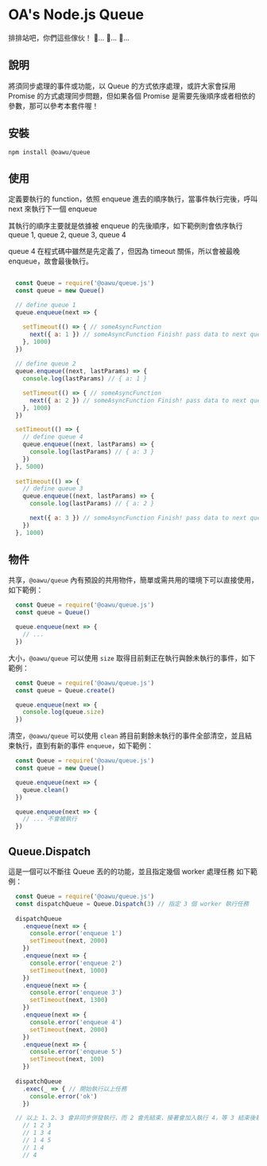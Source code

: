 # OA's Node.js Queue

排排站吧，你們這些傢伙！ 🚗… 🚗… 🚗… 


## 說明
將須同步處理的事件或功能，以 Queue 的方式依序處理，或許大家會採用 Promise 的方式處理同步問題，但如果各個 Promise 是需要先後順序或者相依的參數，那可以參考本套件喔！


## 安裝

```shell
npm install @oawu/queue
```


## 使用

定義要執行的 function，依照 enqueue 進去的順序執行，當事件執行完後，呼叫 next 來執行下一個 enqueue

其執行的順序主要就是依據被 enqueue 的先後順序，如下範例則會依序執行 queue 1, queue 2, queue 3, queue 4

queue 4 在程式碼中雖然是先定義了，但因為 timeout 關係，所以會被最晚 enqueue，故會最後執行。

```javascript

  const Queue = require('@oawu/queue.js')
  const queue = new Queue()

  // define queue 1
  queue.enqueue(next => {

    setTimeout(() => { // someAsyncFunction
      next({ a: 1 }) // someAsyncFunction Finish! pass data to next queue
    }, 1000)
  })
  
  // define queue 2
  queue.enqueue((next, lastParams) => {
    console.log(lastParams) // { a: 1 }

    setTimeout(() => { // someAsyncFunction
      next({ a: 2 }) // someAsyncFunction Finish! pass data to next queue
    }, 1000)
  })

  setTimeout(() => {
    // define queue 4
    queue.enqueue((next, lastParams) => {
      console.log(lastParams) // { a: 3 }
    })
  }, 5000)
  
  setTimeout(() => {
    // define queue 3
    queue.enqueue((next, lastParams) => {
      console.log(lastParams) // { a: 2 }

      next({ a: 3 }) // someAsyncFunction Finish! pass data to next queue
    })
  }, 1000)

```


## 物件

共享，`@oawu/queue` 內有預設的共用物件，簡單或需共用的環境下可以直接使用，如下範例：

```javascript
  const Queue = require('@oawu/queue.js')
  const queue = Queue()

  queue.enqueue(next => {
    // ...
  })
```

大小，`@oawu/queue` 可以使用 `size` 取得目前剩正在執行與餘未執行的事件，如下範例：

```javascript
  const Queue = require('@oawu/queue.js')
  const queue = Queue.create()

  queue.enqueue(next => {
    console.log(queue.size)
  })
```

清空，`@oawu/queue` 可以使用 `clean` 將目前剩餘未執行的事件全部清空，並且結束執行，直到有新的事件 `enqueue`，如下範例：

```javascript
  const Queue = require('@oawu/queue.js')
  const queue = new Queue()

  queue.enqueue(next => {
    queue.clean()
  })

  queue.enqueue(next => {
    // ... 不會被執行
  })
```


## Queue.Dispatch

這是一個可以不斷往 Queue 丟的的功能，並且指定幾個 worker 處理任務
如下範例：


```javascript
  const Queue = require('@oawu/queue.js')
  const dispatchQueue = Queue.Dispatch(3) // 指定 3 個 worker 執行任務
  
  dispatchQueue
    .enqueue(next => {
      console.error('enqueue 1')
      setTimeout(next, 2000)
    })
    .enqueue(next => {
      console.error('enqueue 2')
      setTimeout(next, 1000)
    })
    .enqueue(next => {
      console.error('enqueue 3')
      setTimeout(next, 1300)
    })
    .enqueue(next => {
      console.error('enqueue 4')
      setTimeout(next, 2000)
    })
    .enqueue(next => {
      console.error('enqueue 5')
      setTimeout(next, 100)
    })
  
  dispatchQueue
    .exec(_ => { // 開始執行以上任務
      console.error('ok')
    })

  // 以上 1、2、3 會非同步併發執行，而 2 會先結束，接著會加入執行 4，等 3 結束後執行 5，所以依序如下：
    // 1 2 3
    // 1 3 4
    // 1 4 5
    // 1 4
    // 4
```
